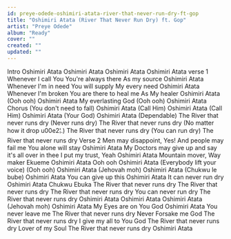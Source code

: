 ```yaml
---
id: preye-odede-oshimiri-atata-river-that-never-run-dry-ft-gop
title: "Oshimiri Atata (River That Never Run Dry) ft. Gop"
artist: "Preye Odede"
album: "Ready"
cover: ""
created: ""
updated: ""
---
```


Intro
Oshimiri Atata
Oshimiri Atata
Oshimiri Atata
Oshimiri Atata
verse 1
Whenever I call You
You're always there
As my source
Oshimiri Atata
Whenever I'm in need
You will supply
My every need
Oshimiri Atata
Whenever I'm broken
You are there to heal me
As My healer
Oshimiri Atata
(Ooh ooh)
Oshimiri Atata
My everlasting God
(Ooh ooh)
Oshimiri Atata
Chorus
(You don't need to fall)
Oshimiri Atata
(Call Him)
Oshimiri Atata
(Call Him)
Oshimiri Atata
(Your God)
Oshimiri Atata
(Dependable)
The River that never runs dry
(Never runs dry)
The River that never runs dry
(No matter how it drop  u00e2¦.)
The River that never runs dry
(You can run dry)
The River that never runs dry
Verse 2
Men may disappoint, Yes!
And people may fail me
You alone will stay
Oshimiri Atata
My Doctors may give up
and say it's all over
in thee I put my trust, Yeah
Oshimiri Atata
Mountain mover, Way maker
Ekueme
Oshimiri Atata
Ooh ooh
Oshimiri Atata
(Everybody lift your voice)
(Ooh ooh)
Oshimiri Atata
(Jehovah moh)
Oshimiri Atata
(Chukwu le bube)
Oshimiri Atata
You can give up this
Oshimiri Atata
It can never run dry
Oshimiri Atata
Chukwu Ebuka
The River that never runs dry
The River that never runs dry
The River that never runs dry
You can never run dry
The River that never runs dry
Oshimiri Atata
Oshimiri Atata
Oshimiri Atata
(Jehovah moh)
Oshimiri Atata
My Eyes are on You God
Oshimiri Atata
You never leave me
The River that never runs dry
Never Forsake me God
The River that never runs dry
I give my all to You God
The River that never runs dry
Lover of my Soul
The River that never runs dry
Oshimiri Atata